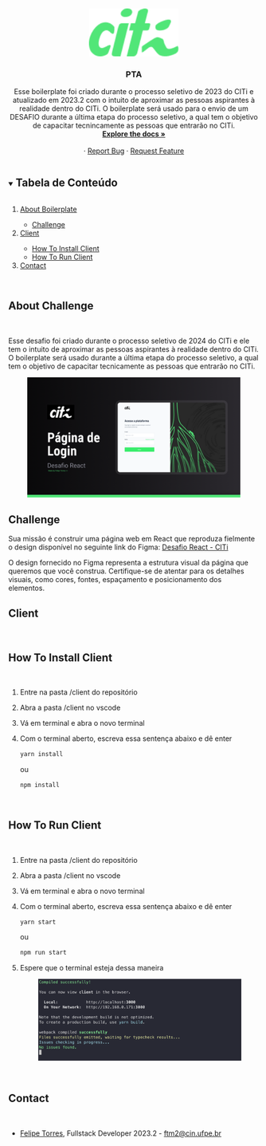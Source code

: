 <!-- PROJECT LOGO -->
<br />
<p align="center">
  <a href="https://github.com/citi-onboarding/pta-boilerplate">
    <img src="./assets/logoCITi.png" alt="Logo" width="180px">
  </a>

  <h3 align="center">PTA</h3>

  <p align="center">
  Esse boilerplate foi criado durante o processo seletivo de 2023 do CITi e atualizado em 2023.2 com o intuito de aproximar as pessoas aspirantes à realidade
  dentro do CITi. O boilerplate será usado para o envio de um DESAFIO durante a última etapa do processo seletivo, a qual tem o objetivo de capacitar tecnincamente as pessoas que entrarão no CITi.
    <br />
    <a href="https://github.com/citi-onboarding/pta-boilerplate"><strong>Explore the docs »</strong></a>
    <br />
    <br />
    ·
    <a href="https://github.com/citi-onboarding/pta-boilerplate/issues">Report Bug</a>
    ·
    <a href="https://github.com/citi-onboarding/pta-boilerplate/issues">Request Feature</a>
  </p>
</p>


<!-- TABLE OF CONTENTS -->
<details open="open">
  <summary><h2 style="display: inline-block">Tabela de Conteúdo</h2></summary>
  <ol>
    <li><a href="#about-boilerplate">About Boilerplate</a></li>
      <ul>
        <li><a href="#job">Challenge</a></li></li>
      </ul>
    <li><a href="#client">Client</a></li>
        <ul>
          <li><a href="#how-to-install-client">How To Install Client</a></li></li>
          <li><a href="#how-to-run-client">How To Run Client</a></li></li>
        </ul>
    </ul>
    <li><a href="#contact">Contact</a></li>
  </ol>
</details>

<br/> 

## About Challenge
<br/>

  Esse desafio foi criado durante o processo seletivo de 2024 do CITi e ele tem o intuito de aproximar as pessoas aspirantes à realidade
  dentro do CITi. O boilerplate será usado durante a última etapa do processo seletivo, a qual tem o objetivo de capacitar tecnicamente as pessoas que entrarão no CITi.

<p align= "center">
    <img src = "./assets/challenge.png" width="85%" margin-top="20px" border-radius="5px" />
</p>

## Challenge
Sua missão é construir uma página web em React que reproduza fielmente o design disponível no seguinte link do Figma: 
<a href="https://www.figma.com/file/BklrSFl01OCseYDol7tDu1/Desafio-React--%E2%9A%9B%EF%B8%8E---CITi?type=design&mode=design&t=3YKy0IXKwA9Tdx4P-1">
    Desafio React - CITi
</a>

O design fornecido no Figma representa a estrutura visual da página que queremos que você construa. Certifique-se de atentar para os detalhes visuais, como cores, fontes, espaçamento e posicionamento dos elementos.
<br/> 



## Client

<br/>

## How To Install Client

<br/>

1. Entre na pasta /client do repositório

2. Abra a pasta /client  no vscode

3. Vá em terminal e abra o novo terminal 

4. Com o terminal aberto, escreva essa sentença abaixo e dê enter

   ```sh
   yarn install
   ```

   ou 

   ```sh
   npm install
   ```

<br/> 

## How To Run Client

<br/>

1. Entre na pasta /client do repositório

2. Abra a pasta /client no vscode

3. Vá em terminal e abra o novo terminal 

4. Com o terminal aberto, escreva essa sentença abaixo e dê enter

   ```sh
   yarn start
   ```

   ou 

   ```sh
   npm run start
   ```

3. Espere que o terminal esteja dessa maneira

    <p align= "center"><img src= "./assets/client-status.png" width="85%"/>
        
    </p>

<br/> 

## Contact

<br/>

- [Felipe Torres](https://github.com/ftm2-cin), Fullstack Developer 2023.2 - ftm2@cin.ufpe.br

<br/>
